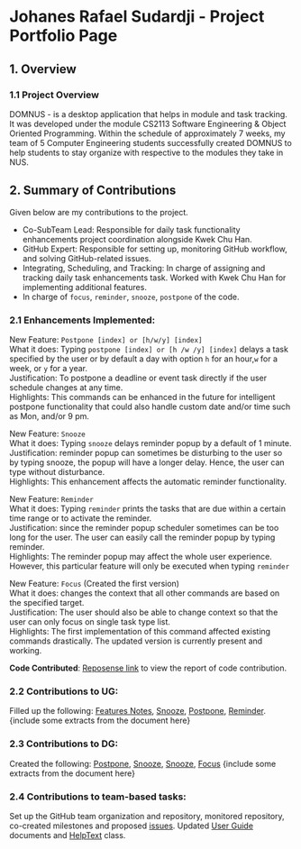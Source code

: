 # Johanes Rafael Sudardji - Project Portfolio Page
## 1. Overview
### 1.1 Project Overview 
DOMNUS - is a desktop application that helps in module and task tracking. It was developed under the module CS2113 Software Engineering & Object Oriented Programming. Within the schedule of approximately 7 weeks, my team of 5 Computer Engineering students successfully created DOMNUS to help students to stay organize with respective to the modules they take in NUS. 

## 2. Summary of Contributions
Given below are my contributions to the project. 
- Co-SubTeam Lead: Responsible for daily task functionality enhancements project coordination alongside Kwek Chu Han. 
- GitHub Expert: Responsible for setting up, monitoring GitHub workflow, and solving GitHub-related issues.
- Integrating, Scheduling, and Tracking: In charge of assigning and tracking daily task enhancements task. Worked with Kwek Chu Han for implementing additional features.
- In charge of `focus`, `reminder`, `snooze`, `postpone` of the code. 

### 2.1 Enhancements Implemented: 

New Feature: `Postpone [index] or [h/w/y] [index]`
<br> 
What it does: Typing `postpone [index] or [h /w /y] [index]` delays a task specified by the user or by default a day with option `h` for an hour,`w` for a week, or `y` for a year.
<br>
Justification: To postpone a deadline or event task directly if the user schedule changes at any time.
<br>
Highlights: This commands can be enhanced in the future for intelligent postpone functionality that could also handle custom date and/or time such as Mon, and/or 9 pm.
<br>


New Feature: `Snooze`
<br>
What it does: Typing `snooze` delays reminder popup by a default of 1 minute.
<br>
Justification: reminder popup can sometimes be disturbing to the user so by typing snooze, the popup will have a longer delay. Hence, the user can type without disturbance.
<br>
Highlights: This enhancement affects the automatic reminder functionality.
<br>


New Feature: `Reminder`
<br>
What it does: Typing `reminder` prints the tasks that are due within a certain time range or to activate the reminder.
<br>
Justification: since the reminder popup scheduler sometimes can be too long for the user. The user can easily call the reminder popup by typing reminder.
<br>
Highlights: The reminder popup may affect the whole user experience. However, this particular feature will only be executed when typing `reminder` 
<br>


New Feature: `Focus` (Created the first version)
<br>
What it does: changes the context that all other commands are based on the specified target. 
<br>
Justification: The user should also be able to change context so that the user can only focus on single task type list.
<br>
Highlights: The first implementation of this command affected existing commands drastically. The updated version is currently present and working.
<br>


**Code Contributed**: [Reposense link](https://nus-cs2113-ay2021s1.github.io/tp-dashboard/#breakdown=true&search=johanesrafael&sort=groupTitle&sortWithin=title&since=2020-09-27&timeframe=commit&mergegroup=&groupSelect=groupByRepos&checkedFileTypes=docs~functional-code~test-code~other) to view the report of code contribution.

### 2.2 Contributions to UG: 
Filled up the following: [Features Notes](https://github.com/AY2021S1-CS2113-T13-2/tp/pull/302/commits/3e8b227b25d479d2318e4123e859eea179e0e9c1), [Snooze](https://github.com/AY2021S1-CS2113-T13-2/tp/pull/254/files), [Postpone](https://github.com/AY2021S1-CS2113-T13-2/tp/pull/254/files), [Reminder](https://github.com/AY2021S1-CS2113-T13-2/tp/pull/254/commits/ee660f51f5d00c0bc319cc9a6e0529860b11c183).
{include some extracts from the document here}
### 2.3 Contributions to DG:
Created the following: [Postpone](https://github.com/AY2021S1-CS2113-T13-2/tp/pull/179/files), [Snooze](https://github.com/AY2021S1-CS2113-T13-2/tp/pull/210/commits/71648f59e06871760376f7df811aea4dced64d5f), [Snooze](https://github.com/AY2021S1-CS2113-T13-2/tp/commit/fd2f42a35c72814287a7456069e234cf3b8e36f8), [Focus](https://github.com/AY2021S1-CS2113-T13-2/tp/commit/2d32787c08255977dbe9dea2d8ff7f22ed4457d3)
{include some extracts from the document here}
### 2.4 Contributions to team-based tasks: 
Set up the GitHub team organization and repository, monitored repository, co-created milestones and proposed [issues](https://github.com/AY2021S1-CS2113-T13-2/tp/issues?q=is%3Aissue+is%3Aclosed+author%3Ajohanesrafael). Updated [User Guide](https://github.com/AY2021S1-CS2113-T13-2/tp/blob/master/docs/UserGuide.md) documents and [HelpText](https://github.com/AY2021S1-CS2113-T13-2/tp/pull/302/files) class.

